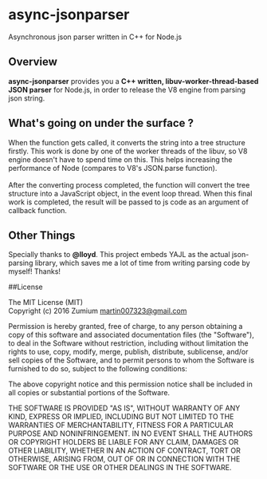 # async-jsonparser
Asynchronous json parser written in C++ for Node.js

## Overview
__async-jsonparser__ provides you a __C++ written, libuv-worker-thread-based JSON parser__ for Node.js, in order to release the V8 
engine from parsing json string. 

## What's going on under the surface ?
When the function gets called, it converts the string into a tree structure firstly. This work is done by one of the worker threads
of the libuv, so V8 engine doesn't have to spend time on this. This helps increasing the performance of Node (compares to V8's 
JSON.parse function).<br><br>
After the converting process completed, the function will convert the tree structure into a JavaScript object, in the event loop
thread. When this final work is completed, the result will be passed to js code as an argument of callback function.

## Other Things
Specially thanks to __@lloyd__. This project embeds YAJL as the actual json-parsing library, which saves me a lot of time from writing
parsing code by myself! Thanks!

##License

The MIT License (MIT)<br>
Copyright (c) 2016 Zumium <martin007323@gmail.com>

Permission is hereby granted, free of charge, to any person obtaining a copy of this software and associated documentation files (the "Software"), to deal in the Software without restriction, including without limitation the rights to use, copy, modify, merge, publish, distribute, sublicense, and/or sell copies of the Software, and to permit persons to whom the Software is furnished to do so, subject to the following conditions:

The above copyright notice and this permission notice shall be included in all copies or substantial portions of the Software.

THE SOFTWARE IS PROVIDED "AS IS", WITHOUT WARRANTY OF ANY KIND, EXPRESS OR IMPLIED, INCLUDING BUT NOT LIMITED TO THE WARRANTIES OF MERCHANTABILITY, FITNESS FOR A PARTICULAR PURPOSE AND NONINFRINGEMENT. IN NO EVENT SHALL THE AUTHORS OR COPYRIGHT HOLDERS BE LIABLE FOR ANY CLAIM, DAMAGES OR OTHER LIABILITY, WHETHER IN AN ACTION OF CONTRACT, TORT OR OTHERWISE, ARISING FROM, OUT OF OR IN CONNECTION WITH THE SOFTWARE OR THE USE OR OTHER DEALINGS IN THE SOFTWARE.
